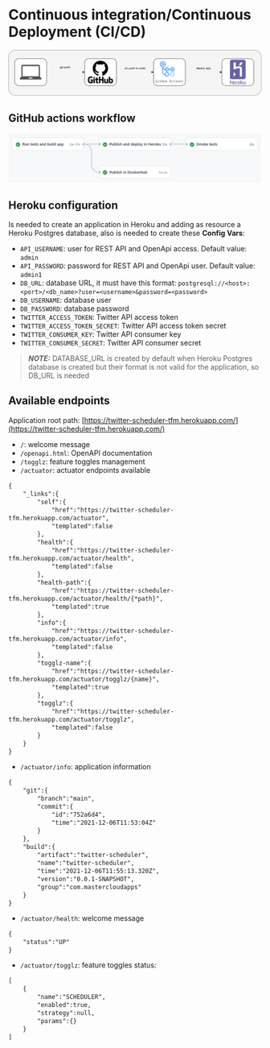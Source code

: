 # Continuous integration/Continuous Deployment (CI/CD)

![ci-cd](../images/ci-cd/twitter-scheduler-ci-cd.png)

## GitHub actions workflow

![workflow](../images/ci-cd/github-actions-workflow.png)

## Heroku configuration

Is needed to create an application in Heroku and adding as resource a Heroku Postgres database, also is needed to create these **Config Vars**:

- `API_USERNAME`: user for REST API and OpenApi access. Default value: `admin`
- `API_PASSWORD`: password for REST API and OpenApi user. Default value: `admin1`
- `DB_URL`: database URL, it must have this format: `postgresql://<host>:<port>/<db_name>?user=<username>&password=<password>`
- `DB_USERNAME`: database user
- `DB_PASSWORD`: database password
- `TWITTER_ACCESS_TOKEN`: Twitter API access token
- `TWITTER_ACCESS_TOKEN_SECRET`: Twitter API access token secret
- `TWITTER_CONSUMER_KEY`: Twitter API consumer key
- `TWITTER_CONSUMER_SECRET`: Twitter API consumer secret

> **_NOTE:_** DATABASE_URL is created by default when Heroku Postgres database is created but their format is not valid for the application, so DB_URL is needed

## Available endpoints

Application root path: [https://twitter-scheduler-tfm.herokuapp.com/](https://twitter-scheduler-tfm.herokuapp.com/)

- `/`: welcome message
- `/openapi.html`: OpenAPI documentation
- `/togglz`: feature toggles management
- `/actuator`: actuator endpoints available
```
{
    "_links":{
        "self":{
            "href":"https://twitter-scheduler-tfm.herokuapp.com/actuator",
            "templated":false
        },
        "health":{
            "href":"https://twitter-scheduler-tfm.herokuapp.com/actuator/health",
            "templated":false
        },
        "health-path":{
            "href":"https://twitter-scheduler-tfm.herokuapp.com/actuator/health/{*path}",
            "templated":true
        },
        "info":{
            "href":"https://twitter-scheduler-tfm.herokuapp.com/actuator/info",
            "templated":false
        },
        "togglz-name":{
            "href":"https://twitter-scheduler-tfm.herokuapp.com/actuator/togglz/{name}",
            "templated":true
        },
        "togglz":{
            "href":"https://twitter-scheduler-tfm.herokuapp.com/actuator/togglz",
            "templated":false
        }
    }
}
```
- `/actuator/info`: application information
```
{
    "git":{
        "branch":"main",
        "commit":{
            "id":"752a6d4",
            "time":"2021-12-06T11:53:04Z"
        }
    },
    "build":{
        "artifact":"twitter-scheduler",
        "name":"twitter-scheduler",
        "time":"2021-12-06T11:55:13.320Z",
        "version":"0.0.1-SNAPSHOT",
        "group":"com.mastercloudapps"
    }
}
```
- `/actuator/health`: welcome message
```
{
    "status":"UP"
}
```
- `/actuator/togglz`: feature toggles status:
```
[
    {
        "name":"SCHEDULER",
        "enabled":true,
        "strategy":null,
        "params":{}
    }
]
```